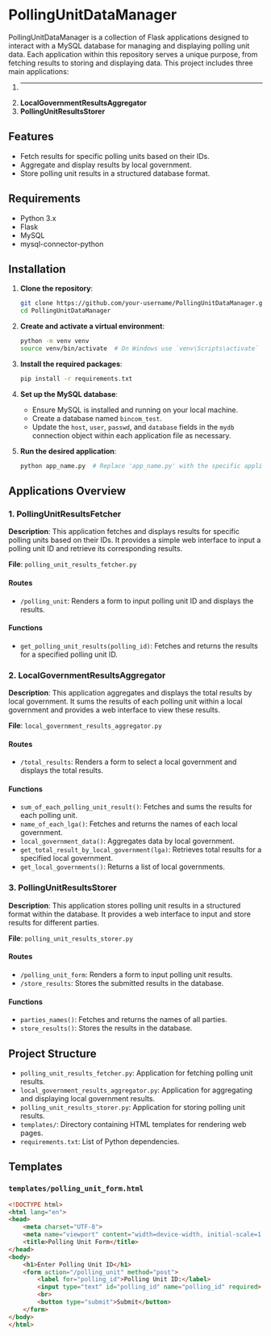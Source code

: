# PollingUnitDataManager

PollingUnitDataManager is a collection of Flask applications designed to interact with a MySQL database for managing and displaying polling unit data. Each application within this repository serves a unique purpose, from fetching results to storing and displaying data. This project includes three main applications:

1. ****
2. **LocalGovernmentResultsAggregator**
3. **PollingUnitResultsStorer**

## Features

- Fetch results for specific polling units based on their IDs.
- Aggregate and display results by local government.
- Store polling unit results in a structured database format.

## Requirements

- Python 3.x
- Flask
- MySQL
- mysql-connector-python

## Installation

1. **Clone the repository**:
    ```sh
    git clone https://github.com/your-username/PollingUnitDataManager.git
    cd PollingUnitDataManager
    ```

2. **Create and activate a virtual environment**:
    ```sh
    python -m venv venv
    source venv/bin/activate  # On Windows use `venv\Scripts\activate`
    ```

3. **Install the required packages**:
    ```sh
    pip install -r requirements.txt
    ```

4. **Set up the MySQL database**:
    - Ensure MySQL is installed and running on your local machine.
    - Create a database named `bincom_test`.
    - Update the `host`, `user`, `passwd`, and `database` fields in the `mydb` connection object within each application file as necessary.

5. **Run the desired application**:
    ```sh
    python app_name.py  # Replace 'app_name.py' with the specific application file you want to run
    ```

## Applications Overview

### 1. PollingUnitResultsFetcher

**Description**: This application fetches and displays results for specific polling units based on their IDs. It provides a simple web interface to input a polling unit ID and retrieve its corresponding results.

**File**: `polling_unit_results_fetcher.py`

#### Routes
- `/polling_unit`: Renders a form to input polling unit ID and displays the results.

#### Functions
- `get_polling_unit_results(polling_id)`: Fetches and returns the results for a specified polling unit ID.

### 2. LocalGovernmentResultsAggregator

**Description**: This application aggregates and displays the total results by local government. It sums the results of each polling unit within a local government and provides a web interface to view these results.

**File**: `local_government_results_aggregator.py`

#### Routes
- `/total_results`: Renders a form to select a local government and displays the total results.

#### Functions
- `sum_of_each_polling_unit_result()`: Fetches and sums the results for each polling unit.
- `name_of_each_lga()`: Fetches and returns the names of each local government.
- `local_government_data()`: Aggregates data by local government.
- `get_total_result_by_local_government(lga)`: Retrieves total results for a specified local government.
- `get_local_governments()`: Returns a list of local governments.

### 3. PollingUnitResultsStorer

**Description**: This application stores polling unit results in a structured format within the database. It provides a web interface to input and store results for different parties.

**File**: `polling_unit_results_storer.py`

#### Routes
- `/polling_unit_form`: Renders a form to input polling unit results.
- `/store_results`: Stores the submitted results in the database.

#### Functions
- `parties_names()`: Fetches and returns the names of all parties.
- `store_results()`: Stores the results in the database.

## Project Structure

- `polling_unit_results_fetcher.py`: Application for fetching polling unit results.
- `local_government_results_aggregator.py`: Application for aggregating and displaying local government results.
- `polling_unit_results_storer.py`: Application for storing polling unit results.
- `templates/`: Directory containing HTML templates for rendering web pages.
- `requirements.txt`: List of Python dependencies.

## Templates

### `templates/polling_unit_form.html`
```html
<!DOCTYPE html>
<html lang="en">
<head>
    <meta charset="UTF-8">
    <meta name="viewport" content="width=device-width, initial-scale=1.0">
    <title>Polling Unit Form</title>
</head>
<body>
    <h1>Enter Polling Unit ID</h1>
    <form action="/polling_unit" method="post">
        <label for="polling_id">Polling Unit ID:</label>
        <input type="text" id="polling_id" name="polling_id" required>
        <br>
        <button type="submit">Submit</button>
    </form>
</body>
</html>

